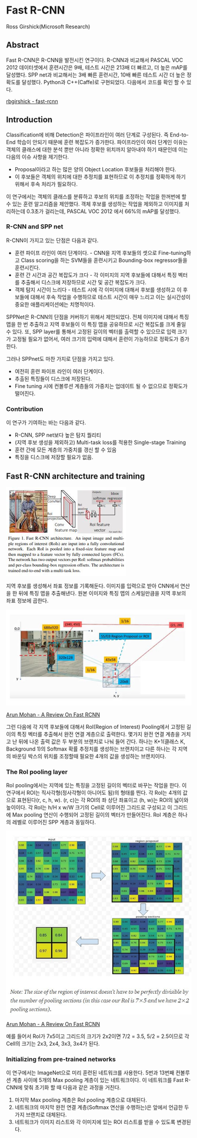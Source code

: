 # Fast R-CNN

Ross Girshick(Microsoft Research)



## Abstract	

Fast R-CNN은 R-CNN을 발전시킨 연구이다. R-CNN과 비교해서 PASCAL VOC 2012 데이터셋에서 훈련시간은 9배, 테스트 시간은 213배 더 빠르고, 더 높은 mAP를 달성했다. SPP net과 비교해서는 3배 빠른 훈련시간, 10배 빠른 테스트 시간 더 높은 정확도를 달성했다. Python과 C++(Caffe)로 구현되었다. 다음에서 코드를 확인 할 수 있다. 

[rbgirshick - fast-rcnn](https://github.com/rbgirshick/fast-rcnn)



## Introduction

Classification에 비해 Detection은 파이프라인이 여러 단계로 구성된다. 즉 End-to-End 학습이 안되기 때문에 훈련 복잡도가 증가한다. 파이프라인이 여러 단계인 이유는 객체의 클래스에 대한 분석 뿐만 아니라 정확한 위치까지 알아내야 하기 때문인데 이는 다음의 이슈 사항을 제기한다. 

- Proposal이라고 하는 많은 양의 Object Location 후보들을 처리해야 한다.
- 이 후보들은 객체의 위치에 대한 추정치를 표현하므로 이 추정치를 정확하게 하기 위해서 후속 처리가 필요하다. 

이 연구에서는 객체의 클래스를 분류하고 후보의 위치를 조정하는 작업을 한꺼번에 할 수 있는 훈련 알고리즘을 제안했다. 객체 후보를 생성하는 작업을 제외하고 이미지를 처리하는데 0.3초가 걸리는데, PASCAL VOC 2012 에서 66%의 mAP를 달성했다. 



### R-CNN and SPP net

R-CNN이 가지고 있는 단점은 다음과 같다.

- 훈련 파이프 라인이 여러 단계이다. - CNN을 지역 후보들의 셋으로 Fine-tuning하고 Class scoring을 하는 SVM들을 훈련시키고 Bounding-box regressor들을 훈련시킨다.
- 훈련 간 시간과 공간 복잡도가 크다 - 각 이미지의 지역 후보들에 대해서 특징 벡터를 추출해서 디스크에 저장하므로 시간 및 공간 복잡도가 크다.
- 객체 탐지 시간이 느리다 - 테스트 시에 각 이미지에 대해서 후보를 생성하고 이 후보들에 대해서 후속 작업을 수행하므로 테스트 시간이 매우 느리고 이는 실시간성이 중요한 애플리케이션에는 치명적이다. 

SPPNet은 R-CNN의 단점을 커버하기 위해서 제안되었다. 전체 이미지에 대해서 특징 맵을 한 번 추출하고 지역 후보들이 이 특징 맵을 공유하므로 시간 복잡도를 크게 줄일 수 있다. 또, SPP layer를 통해서 고정된 길이의 벡터를 출력할 수 있으므로 입력 크기가 고정될 필요가 없어서, 여러 크기의 입력에 대해서 훈련이 가능하므로 정확도가 증가한다. 

그러나 SPPnet도 마찬 가지로 단점을 가지고 있다. 

- 여전히 훈련 파이프 라인이 여러 단계이다. 
- 추출된 특징들이 디스크에 저장된다.
- Fine tuning 시에 컨볼루션 계층들의 가중치는 업데이트 될 수 없으므로 정확도가 떨어진다. 



### Contribution

이 연구가 기여하는 바는 다음과 같다.

- R-CNN, SPP net보다 높은 탐지 퀄리티
- (지역 후보 생성을 제외하고) Multi-task loss를 적용한 Single-stage Training
- 훈련 간에 모든 계층의 가중치를 갱신 할 수 있음
- 특징을 디스크에 저장할 필요가 없음.



## Fast R-CNN architecture and training

![](./Figure/Fast_R-CNN1.JPG)

지역 후보를 생성해서 좌표 정보를 기록해둔다. 이미지를 입력으로 받아 CNN에서 연산을 한 뒤에 특징 맵을 추출해낸다. 원본 이미지와 특징 맵의 스케일만큼을 지역 후보의 좌표 정보에 곱한다. 

![](./Figure/Fast_R-CNN2.JPG)

[Arun Mohan - A Review On Fast RCNN](https://medium.com/datadriveninvestor/review-on-fast-rcnn-202c9eadd23b)

그런 다음에 각 지역 후보들에 대해서 RoI(Region of Interest) Pooling에서 고정된 길이의 특징 벡터를 추출해서 완전 연결 계층으로 출력한다. 몇가지 완전 연결 계층을 거치고 난 뒤에 나온 출력 값은 두 부분의 브랜치로 나눠 들어 간다. 하나는 K+1(클래스 K, Background 1)의 Softmax 확률 추정치를 생성하는 브랜치이고 다른 하나는 각 지역의 바운딩 박스의 위치를 조정할때 필요한 4개의 값을 생성하는 브랜치이다. 



### The RoI pooling layer

RoI pooling에서는 지역에 있는 특징을 고정된 길이의 벡터로 바꾸는 작업을 한다. 이 연구에서 ROI는 직사각형(정사각형이 아니어도 됨)의 형태를 띈다. 각 RoI는 4개의 값으로 표현된다(r, c, h, w). (r, c)는 각 ROI의 좌 상단 좌표이고 (h, w)는 ROI의 넓이와 높이이다. 각 RoI는 h/H x w/W 크기의 Cell로 이루어진 그리드로 구성되고 이 그리드에 Max pooling 연산이 수행되어 고정된 길이의 벡터가 만들어진다. RoI 계층은 하나의 레벨로 이루어진 SPP 계층과 동일하다. 

![](./Figure/Fast_R-CNN3.JPG)

[Arun Mohan - A Review On Fast RCNN](https://medium.com/datadriveninvestor/review-on-fast-rcnn-202c9eadd23b)

예를 들어서 RoI가 7x5이고 그리드의 크기가 2x2이면 7/2 = 3.5, 5/2 = 2.5이므로 각 Cell의 크기는 2x3, 2x4, 3x3, 3x4가 된다. 



### Initializing from pre-trained networks

이 연구에서는 ImageNet으로 미리 훈련된 네트워크를 사용한다. 5번과 13번째 컨볼루션 계층 사이에 5개의 Max pooling 계층이 있는 네트워크이다.  이 네트워크를 Fast R-CNN에 맞춰 초기화 할 때 다음과 같은 과정을 거친다. 

1. 마지막 Max pooling 계층은 RoI pooling 계층으로 대체된다. 
2. 네트워크의 마지막 완전 연결 계층(Softmax 연산을 수행하는)은 앞에서 언급한 두가지 브랜치로 대체된다.
3. 네트워크가 이미지 리스트와 각 이미지에 있는 ROI 리스트를 받을 수 있도록 변경된다.